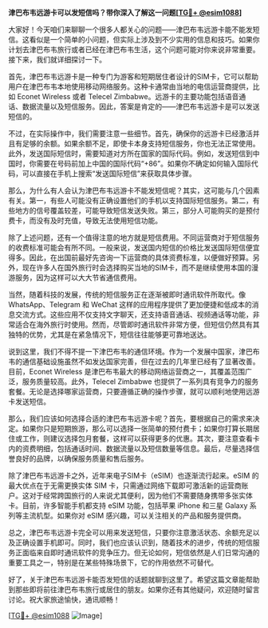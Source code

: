 **津巴布韦远游卡可以发短信吗？带你深入了解这一问题[[TG💪+ @esim1088](https://t.me/s/esim1088)]**

大家好！今天咱们来聊聊一个很多人都关心的问题——津巴布韦远游卡能不能发短信。这看似是一个简单的小问题，但实际上涉及到不少实用的信息和技巧。如果你计划去津巴布韦旅行或者已经在津巴布韦生活，这个问题可能对你来说非常重要。接下来，我们就详细探讨一下。

首先，津巴布韦远游卡是一种专门为游客和短期居住者设计的SIM卡，它可以帮助用户在津巴布韦本地使用移动网络服务。这种卡通常由当地的电信运营商提供，比如 Econet Wireless 或者 Telecel Zimbabwe。远游卡的主要功能包括语音通话、数据流量以及短信服务。因此，答案是肯定的——津巴布韦远游卡是可以发送短信的。

不过，在实际操作中，我们需要注意一些细节。首先，确保你的远游卡已经激活并且有足够的余额。如果余额不足，即使卡本身支持短信服务，你也无法正常使用。此外，发送国际短信时，需要知道对方所在国家的国际代码。例如，发送短信到中国时，你需要在号码前加上中国的国际代码“+86”。如果你不确定如何输入国际代码，可以直接在手机上搜索“发送国际短信”来获取具体步骤。

那么，为什么有人会认为津巴布韦远游卡不能发短信呢？其实，这可能与几个因素有关。第一，有些人可能没有正确设置他们的手机以支持国际短信服务。第二，有些地方的信号覆盖较差，可能导致短信发送失败。第三，部分人可能购买的是预付费卡，而没有及时充值，导致无法使用短信功能。

除了上述问题，还有一个值得注意的地方就是短信费用。不同运营商对于短信服务的收费标准可能会有所不同。一般来说，发送国内短信的价格比发送国际短信便宜得多。因此，在出国前最好先咨询一下运营商的具体资费标准，以便做好预算。另外，现在许多人在国外旅行时会选择购买当地的SIM卡，而不是继续使用本国的漫游服务，因为这样可以大大节省通信费用。

当然，随着科技的发展，传统的短信服务正在逐渐被即时通讯软件所取代。像 WhatsApp、Telegram 和 WeChat 这样的应用程序提供了更加便捷和低成本的消息交流方式。这些应用不仅支持文字聊天，还支持语音通话、视频通话等功能，非常适合在海外旅行时使用。然而，尽管即时通讯软件非常方便，但短信仍然具有其独特的优势，尤其是在紧急情况下，短信往往能够更可靠地送达。

说到这里，我们不得不提一下津巴布韦的通信环境。作为一个发展中国家，津巴布韦的通信基础设施虽然不如发达国家完善，但在过去的几年里已经有了显著改善。目前，Econet Wireless 是津巴布韦最大的移动网络运营商之一，其覆盖范围广泛，服务质量较高。此外，Telecel Zimbabwe 也提供了一系列具有竞争力的服务套餐。无论是选择哪家运营商，只要遵循正确的操作步骤，就可以顺利地使用远游卡发送短信。

那么，我们应该如何选择合适的津巴布韦远游卡呢？首先，要根据自己的需求来决定。如果你只是短期旅游，那么可以选择一张简单的预付费卡；如果你打算长期居住或工作，则建议选择包月套餐，这样可以获得更多的优惠。其次，要注意查看卡内的资费明细，包括通话时间、数据流量以及短信数量等信息。最后，尽量选择信誉良好的品牌，以确保服务质量和售后服务。

除了津巴布韦远游卡之外，近年来电子SIM卡（eSIM）也逐渐流行起来。eSIM 的最大优点在于无需更换实体 SIM 卡，只需通过网络下载即可激活新的运营商账户。这对于经常跨国旅行的人来说尤其便利，因为他们不需要随身携带多张实体卡。目前，许多智能手机都支持 eSIM 功能，包括苹果 iPhone 和三星 Galaxy 系列等主流机型。如果你对 eSIM 感兴趣，可以关注相关的产品和服务提供商。

总之，津巴布韦远游卡完全可以用来发送短信，只要你注意激活状态、余额充足以及正确设置手机即可。同时，我们也应该认识到，随着技术的进步，传统的短信服务正面临来自即时通讯软件的竞争压力。但无论如何，短信依然是人们日常沟通的重要工具之一，特别是在某些特殊场景下，它的作用依然不可替代。

好了，关于津巴布韦远游卡能否发短信的话题就聊到这里了。希望这篇文章能帮助到那些即将前往津巴布韦旅行或居住的朋友。如果你还有其他疑问，欢迎随时留言讨论。祝大家旅途愉快，通讯顺畅！

[[TG💪+ @esim1088](https://t.me/s/esim1088) ![Image](https://i.postimg.cc/4NQfJmqS/Snipaste-2025-05-13-00-14-12.png)]
